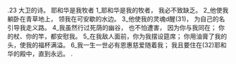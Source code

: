 .23 
大卫的诗。 
耶和华是我牧者 
1_耶和华是我的牧者， 
我必不致缺乏。 
2_他使我躺卧在青草地上， 
领我在可安歇的水边。 
3_他使我的灵魂d醒(31)， 
为自己的名引导我走义路。 
4_我虽然行过死荫的幽谷， 
也不怕遭害， 
因为你与我同在； 
你的杖、你的竿，都安慰我。 
5_在我敌人面前，你为我摆设筵席； 
你用油膏了我的头，使我的福杯满溢。 
6_我一生一世必有恩惠慈爱随着我； 
我且要住在(32)耶和华的殿中，直到永远。 
.